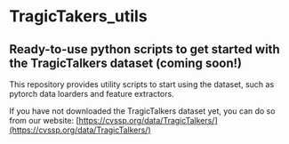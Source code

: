 # TragicTakers_utils
## Ready-to-use python scripts to get started with the TragicTalkers dataset (coming soon!)

This repository provides utility scripts to start using the dataset, such as pytorch data loarders and feature extractors. 

If you have not downloaded the TragicTalkers dataset yet, you can do so from our website: [https://cvssp.org/data/TragicTalkers/](https://cvssp.org/data/TragicTalkers/)
